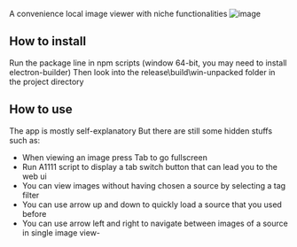 A convenience local image viewer with niche functionalities
![image](https://github.com/TheLastKin/HTransfer/assets/71256843/55f24d01-ddfe-4941-bf07-8c99a23164ee)

## How to install
Run the package line in npm scripts (window 64-bit, you may need to install electron-builder)
Then look into the release\build\win-unpacked folder in the project directory
## How to use
The app is mostly self-explanatory
But there are still some hidden stuffs such as:
- When viewing an image press Tab to go fullscreen
- Run A1111 script to display a tab switch button that can lead you to the web ui
- You can view images without having chosen a source by selecting a tag filter
- You can use arrow up and down to quickly load a source that you used before
- You can use arrow left and right to navigate between images of a source in single image view-
